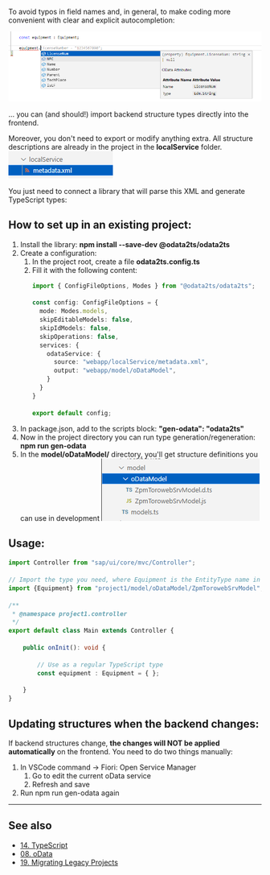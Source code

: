 To avoid typos in field names and, in general, to make coding more convenient with clear and explicit autocompletion:

![Pasted%20image%2020250715212637](../assets/Pasted%20image%2020250715212637.png)

... you can (and should!) import backend structure types directly into the frontend.

Moreover, you don't need to export or modify anything extra. All structure descriptions are already in the project in the **localService** folder.
![Pasted%20image%2020250715212700](../assets/Pasted%20image%2020250715212700.png)

You just need to connect a library that will parse this XML and generate TypeScript types:

## How to set up in an existing project:

1. Install the library: **npm install --save-dev @odata2ts/odata2ts**
2. Create a configuration:
    1. In the project root, create a file **odata2ts.config.ts**
    2. Fill it with the following content:
        ```typescript
        import { ConfigFileOptions, Modes } from "@odata2ts/odata2ts";
 
        const config: ConfigFileOptions = {
          mode: Modes.models,
          skipEditableModels: false,
          skipIdModels: false,
          skipOperations: false,
          services: {
            odataService: {
              source: "webapp/localService/metadata.xml",
              output: "webapp/model/oDataModel",
            }
          }
        }
         
        export default config;
        ```
3. In package.json, add to the scripts block:
    **"gen-odata": "odata2ts"**
4. Now in the project directory you can run type generation/regeneration:
    **npm run gen-odata**
5. In the **model/oDataModel/** directory, you'll get structure definitions you can use in development
![Pasted%20image%2020250715212818](../assets/Pasted%20image%2020250715212818.png)

## Usage:

```TypeScript
import Controller from "sap/ui/core/mvc/Controller";
 
// Import the type you need, where Equipment is the EntityType name in oData
import {Equipment} from "project1/model/oDataModel/ZpmTorowebSrvModel";
 
/**
 * @namespace project1.controller
 */
export default class Main extends Controller {
 
    public onInit(): void {
 
        // Use as a regular TypeScript type
        const equipment : Equipment = { };
         
    }
}
```

## Updating structures when the backend changes:

If backend structures change, **the changes will NOT be applied automatically** on the frontend. You need to do two things manually:

1. In VSCode command → Fiori: Open Service Manager
    1. Go to edit the current oData service
    2.  Refresh and save
2. Run npm run gen-odata again

---

## See also
- [14. TypeScript](14.%20TypeScript.md)
- [08. oData](08.%20oData.md)
- [19. Migrating Legacy Projects](19.%20Migrating%20Legacy%20Projects.md) 
